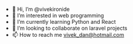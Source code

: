 - 👋 Hi, I’m @vivekironide
- 👀 I’m interested in web programming
- 🌱 I’m currently learning Python and React
- 💞️ I’m looking to collaborate on laravel projects
- 📫 How to reach me vivek_dan@hotmail.com

<!---
vivekironide/vivekironide is a ✨ special ✨ repository because its `README.md` (this file) appears on your GitHub profile.
You can click the Preview link to take a look at your changes.
--->
